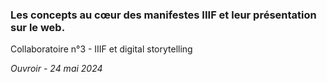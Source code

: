 ### Les concepts au cœur des manifestes IIIF et leur présentation sur le web.

Collaboratoire n°3 - IIIF et digital storytelling

*Ouvroir - 24 mai 2024*
